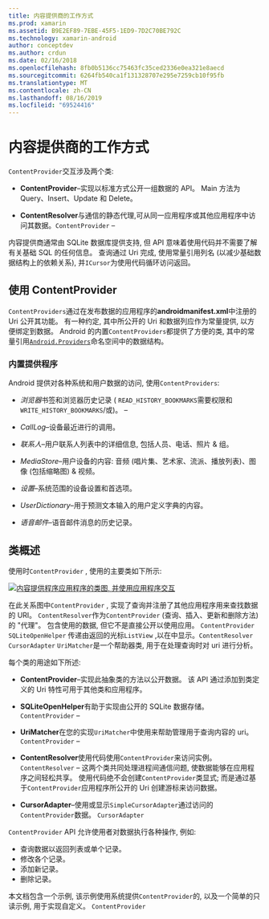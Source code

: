 ```yaml
---
title: 内容提供商的工作方式
ms.prod: xamarin
ms.assetid: B9E2EF89-7EBE-45F5-1ED9-7D2C70BE792C
ms.technology: xamarin-android
author: conceptdev
ms.author: crdun
ms.date: 02/16/2018
ms.openlocfilehash: 8fb0b5136cc75463fc35ced2336e0ea321e8aecd
ms.sourcegitcommit: 6264fb540ca1f131328707e295e7259cb10f95fb
ms.translationtype: MT
ms.contentlocale: zh-CN
ms.lasthandoff: 08/16/2019
ms.locfileid: "69524416"
---
```

# <a name="how-content-providers-work"></a>内容提供商的工作方式

`ContentProvider`交互涉及两个类:

- **ContentProvider**&ndash;实现以标准方式公开一组数据的 API。 Main 方法为 Query、Insert、Update 和 Delete。

- **ContentResolver**与通信的静态代理,可从同一应用程序或其他应用程序中访问其数据。`ContentProvider` &ndash;

内容提供商通常由 SQLite 数据库提供支持, 但 API 意味着使用代码并不需要了解有关基础 SQL 的任何信息。 查询通过 Uri 完成, 使用常量引用列名 (以减少基础数据结构上的依赖关系), 并`ICursor`为使用代码循环访问返回。


## <a name="consuming-a-contentprovider"></a>使用 ContentProvider

`ContentProviders`通过在发布数据的应用程序的**androidmanifest.xml**中注册的 Uri 公开其功能。 有一种约定, 其中所公开的 Uri 和数据列应作为常量提供, 以方便绑定到数据。 Android 的内置`ContentProviders`都提供了方便的类, 其中的常量引用[`Android.Providers`](xref:Android.Provider)命名空间中的数据结构。



### <a name="built-in-providers"></a>内置提供程序

Android 提供对各种系统和用户数据的访问, 使用`ContentProviders`:

- *浏览器*书签和浏览器历史记录 ( `READ_HISTORY_BOOKMARKS`需要权限和`WRITE_HISTORY_BOOKMARKS`/或)。 &ndash;

- *CallLog*&ndash;设备最近进行的调用。

- *联系人*&ndash;用户联系人列表中的详细信息, 包括人员、电话、照片 & 组。

- *MediaStore*&ndash;用户设备的内容: 音频 (唱片集、艺术家、流派、播放列表)、图像 (包括缩略图) & 视频。

- *设置*&ndash;系统范围的设备设置和首选项。

- *UserDictionary*&ndash;用于预测文本输入的用户定义字典的内容。

- *语音邮件*&ndash;语音邮件消息的历史记录。



## <a name="classes-overview"></a>类概述

使用时`ContentProvider` , 使用的主要类如下所示:

[![内容提供程序应用程序的类图, 并使用应用程序交互](how-it-works-images/classdiagram1.png)](how-it-works-images/classdiagram1.png#lightbox)

在此关系图中`ContentProvider` , 实现了查询并注册了其他应用程序用来查找数据的 URI。 `ContentResolver`作为`ContentProvider` (查询、插入、更新和删除方法) 的 "代理"。 包含使用的数据, 但它不是直接公开以使用应用。 `ContentProvider` `SQLiteOpenHelper`
传递由返回的光标`ListView` ,以在中显示。`ContentResolver` `CursorAdapter` `UriMatcher`是一个帮助器类, 用于在处理查询时对 uri 进行分析。

每个类的用途如下所述:

- **ContentProvider**&ndash;实现此抽象类的方法以公开数据。 该 API 通过添加到类定义的 Uri 特性可用于其他类和应用程序。

- **SQLiteOpenHelper**有助于实现由公开的 SQLite 数据存储。 `ContentProvider` &ndash;

- **UriMatcher**在您的实现`UriMatcher`中使用来帮助管理用于查询内容的 uri。 `ContentProvider` &ndash;

- **ContentResolver**使用代码使用`ContentProvider`来访问实例。 `ContentResolver` &ndash; 这两个类共同处理进程间通信问题, 使数据能够在应用程序之间轻松共享。 使用代码绝不会创建`ContentProvider`类显式; 而是通过基于`ContentProvider`应用程序所公开的 Uri 创建游标来访问数据。

- **CursorAdapter**&ndash;使用或显示`SimpleCursorAdapter`通过访问的`ContentProvider`数据。 `CursorAdapter`

`ContentProvider` API 允许使用者对数据执行各种操作, 例如:

- 查询数据以返回列表或单个记录。
- 修改各个记录。
- 添加新记录。
- 删除记录。

本文档包含一个示例, 该示例使用系统提供`ContentProvider`的, 以及一个简单的只读示例, 用于实现自定义。 `ContentProvider`

